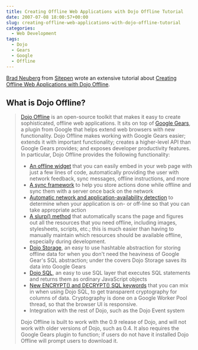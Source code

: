 ```yaml
---
title: Creating Offline Web Applications with Dojo Offline Tutorial
date: 2007-07-08 18:00:57+00:00
slug: creating-offline-web-applications-with-dojo-offline-tutorial
categories:
  - Web Development
tags:
  - Dojo
  - Gears
  - Google
  - Offline
---
```


[Brad Neuberg](http://codinginparadise.org/) from [Sitepen](http://www.sitepen.com/) wrote an extensive tutorial about [Creating Offline Web Applications with Dojo Offline](http://docs.google.com/View?docid=dhkhksk4_8gdp9gr).

## What is Dojo Offline?

> [Dojo Offline](http://o.dojotoolkit.org/offline) is an open-source toolkit that makes it easy to create sophisticated, offline web applications. It sits on top of [Google Gears](http://gears.google.com/), a plugin from Google that helps extend web browsers with new functionality. Dojo Offline makes working with Google Gears easier; extends it with important functionality; creates a higher-level API than Google Gears provides; and exposes developer productivity features. In particular, Dojo Offline provides the following functionality:
>
> * [An offline widget](http://docs.google.com/View?docid=dhkhksk4_8gdp9gr#widget) that you can easily embed in your web page with just a few lines of code, automatically providing the user with network feedback, sync messages, offline instructions, and more
> * [A sync framework](http://docs.google.com/View?docid=dhkhksk4_8gdp9gr#sync) to help you store actions done while offline and sync them with a server once back on the network
> * [Automatic network and application-availability detection](http://docs.google.com/View?docid=dhkhksk4_8gdp9gr#network_status) to determine when your application is on- or off-line so that you can take appropriate action
> * [A slurp() method](http://docs.google.com/View?docid=dhkhksk4_8gdp9gr#slurp) that automatically scans the page and figures out all the resources that you need offline, including images, stylesheets, scripts, etc.; this is much easier than having to manually maintain which resources should be available offline, especially during development.
> * [Dojo Storage](http://docs.google.com/View?docid=dhkhksk4_8gdp9gr#dojo_storage), an easy to use hashtable abstraction for storing offline data for when you don't need the heaviness of Google Gear's SQL abstraction; under the covers Dojo Storage saves its data into Google Gears
> * [Dojo SQL](http://docs.google.com/View?docid=dhkhksk4_8gdp9gr#dojo_sql), an easy to use SQL layer that executes SQL statements and returns them as ordinary JavaScript objects
> * [New ENCRYPT() and DECRYPT() SQL keywords](http://docs.google.com/View?docid=dhkhksk4_8gdp9gr#crypto) that you can mix in when using Dojo SQL, to get transparent cryptography for columns of data. Cryptography is done on a Google Worker Pool thread, so that the browser UI is responsive.
> * Integration with the rest of Dojo, such as the Dojo Event system
>
> Dojo Offline is built to work with the 0.9 release of Dojo, and will not work with older versions of Dojo, such as 0.4. It also requires the Google Gears plugin to function; if users do not have it installed Dojo Offline will prompt users to download it.
